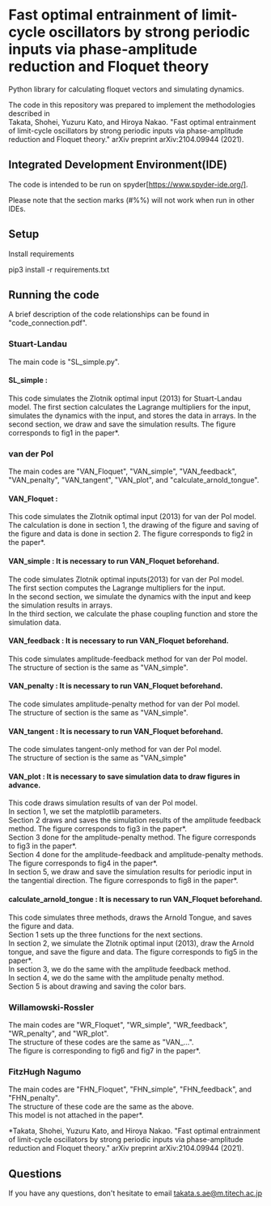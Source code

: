 # Fast optimal entrainment of limit-cycle oscillators by strong periodic inputs via phase-amplitude reduction and Floquet theory

Python library for calculating floquet vectors and simulating dynamics.   

The code in this repository was prepared to implement the methodologies described in   
Takata, Shohei, Yuzuru Kato, and Hiroya Nakao. "Fast optimal entrainment of limit-cycle oscillators by strong periodic inputs via phase-amplitude reduction and Floquet theory." arXiv preprint arXiv:2104.09944 (2021).


## Integrated Development Environment(IDE) 

The code is intended to be run on spyder[https://www.spyder-ide.org/].

Please note that the section marks (#%%) will not work when run in other IDEs. 


## Setup 


Install requirements  

pip3 install -r requirements.txt


## Running the code

A brief description of the code relationships can be found in "code_connection.pdf".

### Stuart-Landau

The main code is "SL_simple.py".   

#### SL_simple :  
This code simulates the Zlotnik optimal input (2013) for Stuart-Landau model.
The first section calculates the Lagrange multipliers for the input, simulates the dynamics with the input, and stores the data in arrays.
In the second section, we draw and save the simulation results. The figure corresponds to fig1 in the paper*.

### van der Pol

The main codes are "VAN_Floquet", "VAN_simple", "VAN_feedback", "VAN_penalty", "VAN_tangent", "VAN_plot", and "calculate_arnold_tongue".   

#### VAN_Floquet :   
This code simulates the Zlotnik optimal input (2013) for van der Pol model.  
The calculation is done in section 1, the drawing of the figure and saving of the figure and data is done in section 2. The figure corresponds to fig2 in the paper*.
  
#### VAN_simple : It is necessary to run VAN_Floquet beforehand.  
The code simulates Zlotnik optimal inputs(2013) for van der Pol model.   
The first section computes the Lagrange multipliers for the input.  
In the second section, we simulate the dynamics with the input and keep the simulation results in arrays.  
In the third section, we calculate the phase coupling function and store the simulation data.
  
#### VAN_feedback : It is necessary to run VAN_Floquet beforehand.  
This code simulates amplitude-feedback method for van der Pol model.   
The structure of section is the same as "VAN_simple".  
  
#### VAN_penalty : It is necessary to run VAN_Floquet beforehand. 
The code simulates amplitude-penalty method for van der Pol model.   
The structure of section is the same as "VAN_simple". 
  
#### VAN_tangent : It is necessary to run VAN_Floquet beforehand. 
The code simulates tangent-only method for van der Pol model.   
The structure of section is the same as "VAN_simple"  
  
#### VAN_plot : It is necessary to save simulation data to draw figures in advance.  
This code draws simulation results of van der Pol model.   
In section 1, we set the matplotlib parameters.  
Section 2 draws and saves the simulation results of the amplitude feedback method. The figure corresponds to fig3 in the paper*.  
Section 3 done for the amplitude-penalty method. The figure corresponds to fig3 in the paper*.  
Section 4 done for the amplitude-feedback and amplitude-penalty methods. The figure corresponds to fig4 in the paper*.  
In section 5, we draw and save the simulation results for periodic input in the tangential direction. The figure corresponds to fig8 in the paper*.  
  
#### calculate_arnold_tongue : It is necessary to run VAN_Floquet beforehand.  
This code simulates three methods, draws the Arnold Tongue, and saves the figure and data.  
Section 1 sets up the three functions for the next sections.  
In section 2, we simulate the Zlotnik optimal input (2013), draw the Arnold tongue, and save the figure and data. The figure corresponds to fig5 in the paper*.  
In section 3, we do the same with the amplitude feedback method.  
In section 4, we do the same with the amplitude penalty method.  
Section 5 is about drawing and saving the color bars.  

### Willamowski-Rossler

The main codes are "WR_Floquet", "WR_simple", "WR_feedback", "WR_penalty", and "WR_plot".   
The structure of these codes are the same as "VAN_...".  
The figure is corresponding to fig6 and fig7 in the paper*.  


### FitzHugh Nagumo

The main codes are "FHN_Floquet", "FHN_simple", "FHN_feedback", and "FHN_penalty".   
The structure of these code are the same as the above.  
This model is not attached in the paper*.   
  
  
*Takata, Shohei, Yuzuru Kato, and Hiroya Nakao. "Fast optimal entrainment of limit-cycle oscillators by strong periodic inputs via phase-amplitude reduction and Floquet theory." arXiv preprint arXiv:2104.09944 (2021).


## Questions 

If you have any questions, don't hesitate to email takata.s.ae@m.titech.ac.jp
